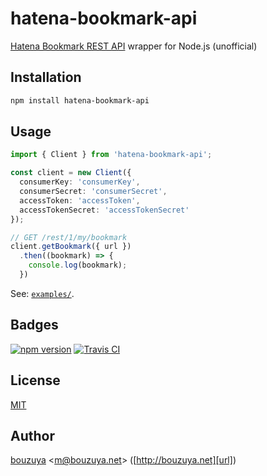 # hatena-bookmark-api

[Hatena Bookmark REST API][hatena-bookmark-rest-api] wrapper for Node.js (unofficial)

[hatena-bookmark-rest-api]: http://developer.hatena.ne.jp/ja/documents/bookmark/apis/rest

## Installation

```bash
npm install hatena-bookmark-api
```

## Usage

```typescript
import { Client } from 'hatena-bookmark-api';

const client = new Client({
  consumerKey: 'consumerKey',
  consumerSecret: 'consumerSecret',
  accessToken: 'accessToken',
  accessTokenSecret: 'accessTokenSecret'
});

// GET /rest/1/my/bookmark
client.getBookmark({ url })
  .then((bookmark) => {
    console.log(bookmark);
  })
```

See: [`examples/`](examples).

## Badges

[![npm version][npm-badge-url]][npm-url]
[![Travis CI][travis-ci-badge-url]][travis-ci-url]

[npm-badge-url]: https://img.shields.io/npm/v/hatena-bookmark-api
[npm-url]: https://www.npmjs.com/package/hatena-bookmark-api
[travis-ci-badge-url]: https://img.shields.io/travis/bouzuya/node-hatena-bookmark-api
[travis-ci-url]: https://travis-ci.org/bouzuya/node-hatena-bookmark-api

## License

[MIT](LICENSE)

## Author

[bouzuya][user] &lt;[m@bouzuya.net][mail]&gt; ([http://bouzuya.net][url])

[user]: https://github.com/bouzuya
[mail]: mailto:m@bouzuya.net
[url]: http://bouzuya.net

